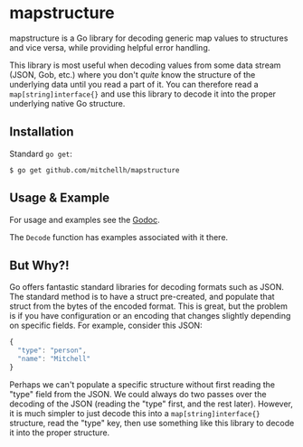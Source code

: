# mapstructure

mapstructure is a Go library for decoding generic map values to structures and vice versa, while providing helpful error handling.

This library is most useful when decoding values from some data stream \(JSON, Gob, etc.\) where you don't _quite_ know the structure of the underlying data until you read a part of it. You can therefore read a `map[string]interface{}` and use this library to decode it into the proper underlying native Go structure.

## Installation

Standard `go get`:

```text
$ go get github.com/mitchellh/mapstructure
```

## Usage & Example

For usage and examples see the [Godoc](http://godoc.org/github.com/mitchellh/mapstructure).

The `Decode` function has examples associated with it there.

## But Why?!

Go offers fantastic standard libraries for decoding formats such as JSON. The standard method is to have a struct pre-created, and populate that struct from the bytes of the encoded format. This is great, but the problem is if you have configuration or an encoding that changes slightly depending on specific fields. For example, consider this JSON:

```javascript
{
  "type": "person",
  "name": "Mitchell"
}
```

Perhaps we can't populate a specific structure without first reading the "type" field from the JSON. We could always do two passes over the decoding of the JSON \(reading the "type" first, and the rest later\). However, it is much simpler to just decode this into a `map[string]interface{}` structure, read the "type" key, then use something like this library to decode it into the proper structure.

